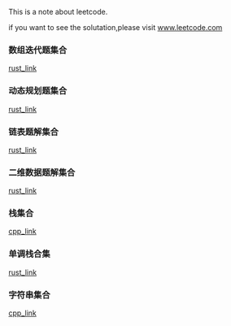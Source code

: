 This is a note about leetcode.

if you want to see the solutation,please visit www.leetcode.com

### 数组迭代题集合
[rust_link](https://github.com/lsill/leetcode/blob/main/arr_demo/readme.md)

### 动态规划题集合
[rust_link](https://github.com/lsill/leetcode/blob/main/dp_demo/readme.md)

### 链表题解集合
[rust_link](https://github.com/lsill/leetcode/blob/main/list_demo/readme.md)

### 二维数据题解集合
[rust_link](https://github.com/lsill/leetcode/blob/main/matrix_demo/readme.md)

### 栈集合
[cpp_link](https://github.com/lsill/leetcode/blob/main/c_leetcode/src/stack_pra/readme.md)

### 单调栈合集
[rust_link](https://github.com/lsill/leetcode/blob/main/arr_demo/readme_ss.md)

### 字符串集合
[cpp_link](https://github.com/lsill/leetcode/blob/main/c_leetcode/src/str_pra/readme.md)